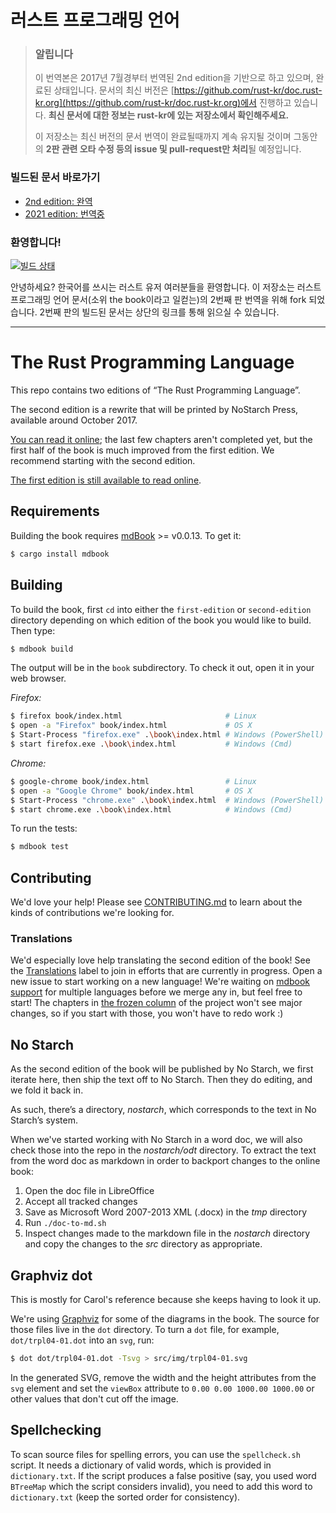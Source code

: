 # 러스트 프로그래밍 언어

> ### 알립니다
>
> 이 번역본은 2017년 7월경부터 번역된 2nd edition을 기반으로 하고 있으며,
> 완료된 상태입니다. 문서의 최신 버전은 [https://github.com/rust-kr/doc.rust-kr.org](https://github.com/rust-kr/doc.rust-kr.org)에서
> 진행하고 있습니다. **최신 문서에 대한 정보는 rust-kr에 있는 저장소에서 확인해주세요.**
>
> 이 저장소는 최신 버전의 문서 번역이 완료될때까지 계속 유지될 것이며
> 그동안의 **2판 관련 오타 수정 등의 issue 및 pull-request만 처리**될
> 예정입니다.

### 빌드된 문서 바로가기

- [2nd edition: 완역](https://rinthel.github.io/rust-lang-book-ko)
- [2021 edition: 번역중](https://rust-kr.github.io/doc.rust-kr.org)

### 환영합니다!

[![빌드 상태](https://api.travis-ci.com/rinthel/rust-lang-book-ko.svg?branch=master)](https://app.travis-ci.com/github/rinthel/rust-lang-book-ko)

안녕하세요? 한국어를 쓰시는 러스트 유저 여러분들을 환영합니다.
이 저장소는 러스트 프로그래밍 언어 문서(소위 the book이라고 일컫는)의
2번째 판 번역을 위해 fork 되었습니다.
2번째 판의 빌드된 문서는 상단의 링크를 통해 읽으실 수 있습니다.

<!--혹시 함께 번역에 참여하고 싶으신 분들, 환영합니다! :)
저에게 메세지를 주시거나 discussions에 요청을 남겨주시면,
collaborator로 등록해 드리겠습니다!

### 번역 기조

#### 친절한 구어체

1번째 판도 그렇지만 2번째 판을 보면서 느낀 점은, 기초 C 프로그래밍 정도의 수준을
익힌 분들 혹은 스크립트 언어만 공부해본 분들 또한 읽기 쉽게끔 기초 개념에 충실한
설명을 하고 있다는 점입니다. 우리가 러스트의 저변을 더 넓히고자 한다면 보다
친절한 어투가 좋겠다고 생각하고 있습니다.

#### 번역하기 애매한 용어는 가급적 원어로

번역하기 애매한 용어를 억지로 한글화 하는 것 보다는 원어를 그대로 사용하는 편이
오해를 줄이는데 더 도움이 될거라고 생각하고 있습니다.

### 2018-edition 번역 과정 제안

- chapter 별로 issue를 만들어주세요
  * 혹시 같은 chapter에 대한 issue가 이미 만들어져있는지,
    assignee 가 할당되어 있는지 확인해주세요
- 해당 chapter에 대한 second edition 번역본을 비교하여 동일한 부분을 우선 붙여넣기 합시다
  * 붙여넣기 하면서 혹시 예제 코드 번호 등이 변경되진 않았는지 살펴봅시다
- 붙여넣은 부분에서 기존 번역 중 어색한 부분이 있다면 수정한 다음, 1차 pull-request를 날려줍시다.
- 새로 추가된 부분에 대한 번역을 진행한 뒤, 2차 pull-request를 날려줍시다.

### 오타 및 오역 수정 관련

repo fork -> 수정 후 pull-request 하셔도 좋고, 오타 및 오역에 대한
issue를 만들어 주셔도 좋습니다.

### 현재까지 번역 용어 정리 

번역 용어 정리는 Appendix - H에서 관리할 예정입니다.
더 좋은 번역 용어가 있으신 분들은 discussions에 의견 주시면 반영하겠습니다!

### 기타 사항

기타 논의할 사항 혹은 건의할 내용이 있다면 discussions에 남겨서 함께
이야기하면 좋겠습니다.-->

<!-- 1번째 판에 대한 번역 작업은 [sarojaba님께서 운영하시는 penflip 페이지](
https://www.penflip.com/sarojaba/rust-doc-korean/blob/master/About.txt)에
거의 완성되어 있으므로, 혹시 교본을 보러 오신 분이라면 이쪽을 추천하고 싶습니다. :)

이 저장소는 앞서 말씀드렸듯이 2번째 판에 대한 번역 작업을 위해 만들어졌습니다. 아래에 있는 설명에서
보시는 것과 같이, 러스트 문서는 현재 [mdbook](https://github.com/azerupi/mdBook)이라고
부르는 마크다운 기반의 웹문서 작성 툴을 이용해 빌드되는데, 이 툴에 다국어 지원 기능이 완성되면
번역본들도 함께 합쳐질 예정이라고 합니다. 한편, 2번째 판의 내용은 1번째 판과 많은 부분이 달라졌기에
새로 번역해볼 필요 겸 공부할 차원에서 만들어진 저장소라고 보시면 되겠습니다.

현재 2번째 판의 문서는 수시로 고쳐지고 있는 상태지만, [원본 저장소](https://github.com/rust-lang/book)에
프로젝트란을 보시면 frozen column이라고 되어 있는 부분들은 거의 완성되어 많은 수정이 이루어지지 않을 것이라고
언급되고 있기에, 이런 부분들을 위주로 먼저 번역해보고자 합니다. -->

---

# The Rust Programming Language

This repo contains two editions of “The Rust Programming Language”.

The second edition is a rewrite that will be printed by NoStarch Press,
available around October 2017.

[You can read it online][html]; the last few chapters aren't completed yet, but
the first half of the book is much improved from the first edition. We recommend
starting with the second edition.

[html]: http://rust-lang.github.io/book/

[The first edition is still available to read online][first].

[first]: https://doc.rust-lang.org/book/

## Requirements

Building the book requires [mdBook] >= v0.0.13. To get it:

[mdBook]: https://github.com/azerupi/mdBook

```bash
$ cargo install mdbook
```

## Building

To build the book, first `cd` into either the `first-edition` or
`second-edition` directory depending on which edition of the book you would
like to build. Then type:

```bash
$ mdbook build
```

The output will be in the `book` subdirectory. To check it out, open it in
your web browser.

_Firefox:_
```bash
$ firefox book/index.html                       # Linux
$ open -a "Firefox" book/index.html             # OS X
$ Start-Process "firefox.exe" .\book\index.html # Windows (PowerShell)
$ start firefox.exe .\book\index.html           # Windows (Cmd)
```

_Chrome:_
```bash
$ google-chrome book/index.html                 # Linux
$ open -a "Google Chrome" book/index.html       # OS X
$ Start-Process "chrome.exe" .\book\index.html  # Windows (PowerShell)
$ start chrome.exe .\book\index.html            # Windows (Cmd)
```

To run the tests:

```bash
$ mdbook test
```

## Contributing

We'd love your help! Please see [CONTRIBUTING.md][contrib] to learn about the
kinds of contributions we're looking for.

[contrib]: https://github.com/rust-lang/book/blob/master/CONTRIBUTING.md

### Translations

We'd especially love help translating the second edition of the book! See the
[Translations] label to join in efforts that are currently in progress. Open
a new issue to start working on a new language! We're waiting on [mdbook
support] for multiple languages before we merge any in, but feel free to
start! The chapters in [the frozen column] of the project won't see major
changes, so if you start with those, you won't have to redo work :)

[Translations]: https://github.com/rust-lang/book/issues?q=is%3Aopen+is%3Aissue+label%3ATranslations
[mdbook support]: https://github.com/azerupi/mdBook/issues/5
[the frozen column]: https://github.com/rust-lang/book/projects/1

## No Starch

As the second edition of the book will be published by No Starch, we first
iterate here, then ship the text off to No Starch. Then they do editing, and we
fold it back in.

As such, there’s a directory, *nostarch*, which corresponds to the text in No
Starch’s system.

When we've started working with No Starch in a word doc, we will also check
those into the repo in the *nostarch/odt* directory. To extract the text from
the word doc as markdown in order to backport changes to the online book:

1. Open the doc file in LibreOffice
1. Accept all tracked changes
1. Save as Microsoft Word 2007-2013 XML (.docx) in the *tmp* directory
1. Run `./doc-to-md.sh`
1. Inspect changes made to the markdown file in the *nostarch* directory and
   copy the changes to the *src* directory as appropriate.

## Graphviz dot

This is mostly for Carol's reference because she keeps having to look it up.

We're using [Graphviz](http://graphviz.org/) for some of the diagrams in the
book. The source for those files live in the `dot` directory. To turn a `dot`
file, for example, `dot/trpl04-01.dot` into an `svg`, run:

```bash
$ dot dot/trpl04-01.dot -Tsvg > src/img/trpl04-01.svg
```

In the generated SVG, remove the width and the height attributes from the `svg`
element and set the `viewBox` attribute to `0.00 0.00 1000.00 1000.00` or other
values that don't cut off the image.

## Spellchecking

To scan source files for spelling errors, you can use the `spellcheck.sh`
script. It needs a dictionary of valid words, which is provided in
`dictionary.txt`. If the script produces a false positive (say, you used word
`BTreeMap` which the script considers invalid), you need to add this word to
`dictionary.txt` (keep the sorted order for consistency).
